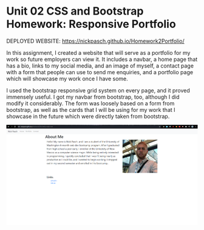 # Unit 02 CSS and Bootstrap Homework: Responsive Portfolio

DEPLOYED WEBSITE: https://nickpasch.github.io/Homework2Portfolio/

In this assignment, I created a website that will serve as a portfolio for my work so future employers can view it. It includes a navbar, a home page that has a bio, links to my social media, and an image of myself, a contact page with a form that people can use to send me enquiries, and a portfolio page which will showcase my work once I have some. 

I used the bootstrap responsive grid system on every page, and it proved immensely useful. I got my navbar from bootstrap, too, although I did modify it considerably. The form was loosely based on a form from bootstrap, as well as the cards that I will be using for my work that I showcase in the future which were directly taken from bootstrap. 

![Image of Website](portfolioindex.png)

